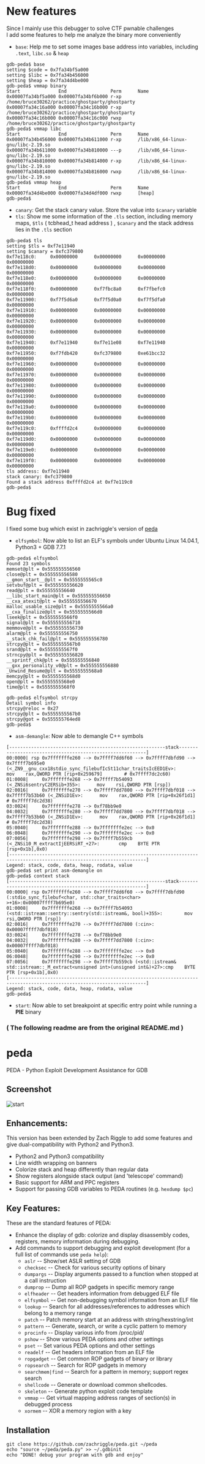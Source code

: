 New features
==============================
Since I mainly use this debugger to solve CTF pwnable challenges  
I add some features to help me analyze the binary more conveniently  
* `base`: Help me to set some images base address into variables, including `.text`, `libc.so` & `heap`  
```
gdb-peda$ base
setting $code = 0x7fa34bf5a000
setting $libc = 0x7fa34b456000
setting $heap = 0x7fa34d4be000
gdb-peda$ vmmap binary
Start              End                Perm      Name
0x00007fa34bf5a000 0x00007fa34bf6b000 r-xp      /home/bruce30262/practice/ghostparty/ghostparty
0x00007fa34c16a000 0x00007fa34c16b000 r-xp      /home/bruce30262/practice/ghostparty/ghostparty
0x00007fa34c16b000 0x00007fa34c16c000 rwxp      /home/bruce30262/practice/ghostparty/ghostparty
gdb-peda$ vmmap libc
Start              End                Perm      Name
0x00007fa34b456000 0x00007fa34b611000 r-xp      /lib/x86_64-linux-gnu/libc-2.19.so
0x00007fa34b611000 0x00007fa34b810000 ---p      /lib/x86_64-linux-gnu/libc-2.19.so
0x00007fa34b810000 0x00007fa34b814000 r-xp      /lib/x86_64-linux-gnu/libc-2.19.so
0x00007fa34b814000 0x00007fa34b816000 rwxp      /lib/x86_64-linux-gnu/libc-2.19.so
gdb-peda$ vmmap heap
Start              End                Perm      Name
0x00007fa34d4be000 0x00007fa34d4df000 rwxp      [heap]
gdb-peda$
```
* `canary`: Get the stack canary value. Store the value into `$canary` variable  
* `tls`: Show me some information of the `.tls` section, including memory maps, `$tls` ( tcbhead_t head address ) , `$canary` and the stack address lies in the `.tls` section  
```
gdb-peda$ tls
setting $tls = 0xf7e11940
setting $canary = 0xfc379800
0xf7e118c0:     0x00000000      0x00000000      0x00000000      0x00000000
0xf7e118d0:     0x00000000      0x00000000      0x00000000      0x00000000
0xf7e118e0:     0x00000000      0x00000000      0x00000000      0x00000000
0xf7e118f0:     0x00000000      0xf7fbc8a0      0xf7fbefc0      0x00000000
0xf7e11900:     0xf7f5d6a0      0xf7f5d0a0      0xf7f5dfa0      0x00000000
0xf7e11910:     0x00000000      0x00000000      0x00000000      0x00000000
0xf7e11920:     0x00000000      0x00000000      0x00000000      0x00000000
0xf7e11930:     0x00000000      0x00000000      0x00000000      0x00000000
0xf7e11940:     0xf7e11940      0xf7e11e08      0xf7e11940      0x00000000
0xf7e11950:     0xf7fdb420      0xfc379800      0xe61bcc32      0x00000000
0xf7e11960:     0x00000000      0x00000000      0x00000000      0x00000000
0xf7e11970:     0x00000000      0x00000000      0x00000000      0x00000000
0xf7e11980:     0x00000000      0x00000000      0x00000000      0x00000000
0xf7e11990:     0x00000000      0x00000000      0x00000000      0x00000000
0xf7e119a0:     0x00000000      0x00000000      0x00000000      0x00000000
0xf7e119b0:     0x00000000      0x00000000      0x00000000      0x00000000
0xf7e119c0:     0xffffd2c4      0x00000000      0x00000000      0x00000000
0xf7e119d0:     0x00000000      0x00000000      0x00000000      0x00000000
0xf7e119e0:     0x00000000      0x00000000      0x00000000      0x00000000
0xf7e119f0:     0x00000000      0x00000000      0x00000000      0x00000000
tls address: 0xf7e11940
stack canary: 0xfc379800
Found a stack address 0xffffd2c4 at 0xf7e119c0
gdb-peda$

```

Bug fixed
==========
I fixed some bug which exist in zachriggle's version of [peda](https://github.com/zachriggle/peda)  
* `elfsymbol`: Now able to list an ELF's symbols under Ubuntu Linux 14.04.1, Python3 + GDB 7.7.1  
```
gdb-peda$ elfsymbol
Found 23 symbols
memset@plt = 0x555555556560
close@plt = 0x555555556580
__gmon_start__@plt = 0x5555555565c0
setvbuf@plt = 0x555555556620
read@plt = 0x555555556640
__libc_start_main@plt = 0x555555556650
__cxa_atexit@plt = 0x555555556670
malloc_usable_size@plt = 0x5555555566a0
__cxa_finalize@plt = 0x5555555566d0
lseek@plt = 0x5555555566f0
signal@plt = 0x555555556710
memmove@plt = 0x555555556730
alarm@plt = 0x555555556750
__stack_chk_fail@plt = 0x555555556780
strcpy@plt = 0x5555555567b0
srand@plt = 0x5555555567f0
strncpy@plt = 0x555555556820
__sprintf_chk@plt = 0x555555556840
__gxx_personality_v0@plt = 0x555555556880
_Unwind_Resume@plt = 0x5555555568a0
memcpy@plt = 0x5555555568d0
open@plt = 0x5555555568e0
time@plt = 0x5555555568f0

gdb-peda$ elfsymbol strcpy
Detail symbol info
strcpy@reloc = 0x27
strcpy@plt = 0x5555555567b0
strcpy@got = 0x555555764ed8
gdb-peda$
```
* `asm-demangle`: Now able to demangle C++ symbols 
```
[---------------------------------------------------------stack----------------------------------------------------------]
00:0000| rsp 0x7fffffffe260 --> 0x7ffff7dd6f60 --> 0x7ffff7dbfd90 --> 0x7ffff7b695e0 (<_ZN9__gnu_cxx18stdio_sync_filebufIcSt11char_traitsIcEED1Ev>:       mov    rax,QWORD PTR [rip+0x259679]        # 0x7ffff7dc2c60)
01:0008|     0x7fffffffe268 --> 0x7ffff7b54093 (<_ZNSi6sentryC2ERSib+355>:      mov    rsi,QWORD PTR [rsp])
02:0016|     0x7fffffffe270 --> 0x7ffff7dd7800 --> 0x7ffff7dbf018 --> 0x7ffff7b53b60 (<_ZNSiD1Ev>:      mov    rax,QWORD PTR [rip+0x26f1d1]        # 0x7ffff7dc2d38)
03:0024|     0x7fffffffe278 --> 0xf78bb9e0
04:0032|     0x7fffffffe280 --> 0x7ffff7dd7800 --> 0x7ffff7dbf018 --> 0x7ffff7b53b60 (<_ZNSiD1Ev>:      mov    rax,QWORD PTR [rip+0x26f1d1]        # 0x7ffff7dc2d38)
05:0040|     0x7fffffffe288 --> 0x7fffffffe2ec --> 0x0
06:0048|     0x7fffffffe290 --> 0x7fffffffe2ec --> 0x0
07:0056|     0x7fffffffe298 --> 0x7ffff7b559cb (<_ZNSi10_M_extractIjEERSiRT_+27>:       cmp    BYTE PTR [rsp+0x1b],0x0)
[------------------------------------------------------------------------------------------------------------------------]
Legend: stack, code, data, heap, rodata, value
gdb-peda$ set print asm-demangle on
gdb-peda$ context stack
[---------------------------------------------------------stack----------------------------------------------------------]
00:0000| rsp 0x7fffffffe260 --> 0x7ffff7dd6f60 --> 0x7ffff7dbfd90 (:stdio_sync_filebuf<char, std::char_traits<char> >+16>:0x00007ffff7b695e0)
01:0008|     0x7fffffffe268 --> 0x7ffff7b54093 (<std::istream::sentry::sentry(std::istream&, bool)+355>:        mov    rsi,QWORD PTR [rsp])
02:0016|     0x7fffffffe270 --> 0x7ffff7dd7800 (:cin>:  0x00007ffff7dbf018)
03:0024|     0x7fffffffe278 --> 0xf78bb9e0
04:0032|     0x7fffffffe280 --> 0x7ffff7dd7800 (:cin>:  0x00007ffff7dbf018)
05:0040|     0x7fffffffe288 --> 0x7fffffffe2ec --> 0x0
06:0048|     0x7fffffffe290 --> 0x7fffffffe2ec --> 0x0
07:0056|     0x7fffffffe298 --> 0x7ffff7b559cb (<std::istream& std::istream::_M_extract<unsigned int>(unsigned int&)+27>:cmp    BYTE PTR [rsp+0x1b],0x0)
[------------------------------------------------------------------------------------------------------------------------]
Legend: stack, code, data, heap, rodata, value
gdb-peda$
```
* `start`: Now able to set breakpoint at specific entry point while running a **PIE** binary  




### ( The following readme are from the original README.md )


peda
====

PEDA - Python Exploit Development Assistance for GDB

## Screenshot
![start](http://i.imgur.com/f22ZRro.png)

## Enhancements:

 This version has been extended by Zach Riggle to add some features and give dual-compatibility with Python2 and Python3.

* Python2 and Python3 compatibility
* Line width wrapping on banners
* Colorize stack and heap differently than regular data
* Show registers alongside stack output (and 'telescope' command)
* Basic support for ARM and PPC registers
* Support for passing GDB variables to PEDA routines (e.g. `hexdump $pc`)

## Key Features:

These are the standard features of PEDA:

* Enhance the display of gdb: colorize and display disassembly codes, registers, memory information during debugging.
* Add commands to support debugging and exploit development (for a full list of commands use `peda help`):
  * `aslr` -- Show/set ASLR setting of GDB
  * `checksec` -- Check for various security options of binary
  * `dumpargs` -- Display arguments passed to a function when stopped at a call instruction
  * `dumprop` -- Dump all ROP gadgets in specific memory range
  * `elfheader` -- Get headers information from debugged ELF file
  * `elfsymbol` -- Get non-debugging symbol information from an ELF file
  * `lookup` -- Search for all addresses/references to addresses which belong to a memory range
  * `patch` -- Patch memory start at an address with string/hexstring/int
  * `pattern` -- Generate, search, or write a cyclic pattern to memory
  * `procinfo` -- Display various info from /proc/pid/
  * `pshow` -- Show various PEDA options and other settings
  * `pset` -- Set various PEDA options and other settings
  * `readelf` -- Get headers information from an ELF file
  * `ropgadget` -- Get common ROP gadgets of binary or library
  * `ropsearch` -- Search for ROP gadgets in memory
  * `searchmem|find` -- Search for a pattern in memory; support regex search
  * `shellcode` -- Generate or download common shellcodes.
  * `skeleton` -- Generate python exploit code template
  * `vmmap` -- Get virtual mapping address ranges of section(s) in debugged process
  * `xormem` -- XOR a memory region with a key

## Installation

    git clone https://github.com/zachriggle/peda.git ~/peda
    echo "source ~/peda/peda.py" >> ~/.gdbinit
    echo "DONE! debug your program with gdb and enjoy"
